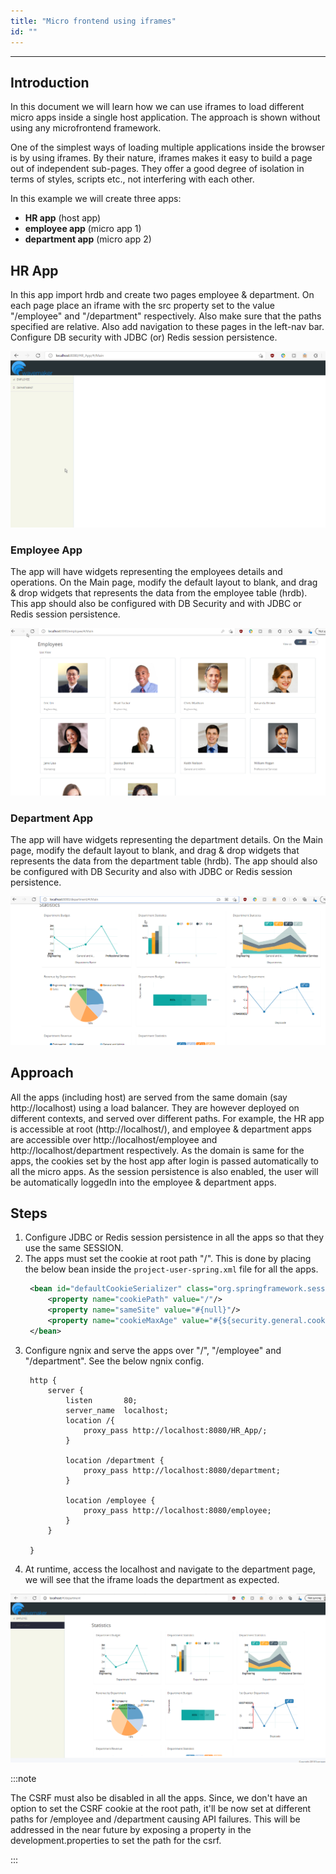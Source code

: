 ```yaml
---
title: "Micro frontend using iframes"
id: ""
---
```

---

## Introduction

In this document we will learn how we can use iframes to load different micro apps inside a single host application. The approach is shown without using any microfrontend framework. 

One of the simplest ways of loading multiple applications inside the browser is by using iframes. By their nature, iframes makes it easy to build a page out of independent sub-pages. They offer a good degree of isolation in terms of styles, scripts etc., not interfering with each other.


In this example we will create three apps:
- **HR app** (host app)
- **employee app** (micro app 1)
- **department app** (micro app 2)


## HR App

In this app import hrdb and create two pages employee & department. On each page place an iframe with the src property set to the value "/employee" and "/department" respectively. Also make sure that the paths specified are relative. Also add navigation to these pages in the left-nav bar. Configure DB security with JDBC (or) Redis session persistence. 

![/learn/assets/microfrontends-iframes/hr-app.png](/learn/assets/microfrontends-iframes/hr-app.png)

### Employee App

The app will have widgets representing the employees details and operations. On the Main page, modify the default layout to blank, and drag & drop widgets that represents the data from the employee table (hrdb). This app should also be configured with DB Security and with JDBC or Redis session persistence.

![/learn/assets/microfrontends-iframes/employee-app.png](/learn/assets/microfrontends-iframes/employee-app.png)


### Department App

The app will have widgets representing the department details. On the Main page, modify the default layout to blank, and drag & drop widgets that represents the data from the department table (hrdb). The app should also be configured with DB Security and also with JDBC or Redis session persistence.

![/learn/assets/microfrontends-iframes/department-app.png](/learn/assets/microfrontends-iframes/department-app.png)

## Approach

All the apps (including host) are served from the same domain (say http://localhost) using a load balancer. They are however deployed on different contexts, and served over different paths. For example, the HR app is accessible at root (http://localhost/), and employee & department apps are accessible over http://localhost/employee and http://localhost/department respectively. As the domain is same for the apps, the cookies set by the host app after login is passed automatically to all the micro apps. As the session persistence is also enabled, the user will be automatically loggedIn into the employee & department apps.  

## Steps

1. Configure JDBC or Redis session persistence in all the apps so that they use the same SESSION.
2. The apps must set the cookie at root path "/". This is done by placing the below bean inside the `project-user-spring.xml` file for all the apps.
   ```xml    
    <bean id="defaultCookieSerializer" class="org.springframework.session.web.http.DefaultCookieSerializer">
        <property name="cookiePath" value="/"/>
        <property name="sameSite" value="#{null}"/>
        <property name="cookieMaxAge" value="#{${security.general.cookie.maxAge} * 60}"/>
    </bean>
    ``` 
3. Configure ngnix and serve the apps over "/", "/employee" and "/department". See the below ngnix config. 
   ```    
    http {
        server {
            listen       80;
            server_name  localhost;
            location /{
                proxy_pass http://localhost:8080/HR_App/;
            }
            
            location /department {
                proxy_pass http://localhost:8080/department;
            }
            
            location /employee {
                proxy_pass http://localhost:8080/employee;
            }
        }

    }
    ```
4. At runtime, access the localhost and navigate to the department page, we will see that the iframe loads the department as expected.  

 ![/learn/assets/microfrontends-iframes/hr-final-app.png](/learn/assets/microfrontends-iframes/hr-final-app.png)

:::note

The CSRF must also be disabled in all the apps. Since, we don't have an option to set the CSRF cookie at the root path, it'll be now set at different paths for /employee and /department causing API failures. This will be addressed in the near future by exposing a property in the development.properties to set the path for the csrf.

:::

